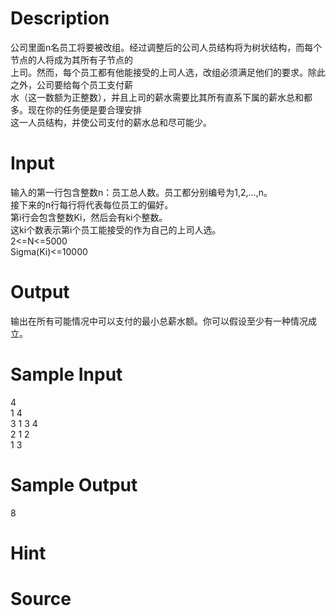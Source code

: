 
# Description

<div class="content"><div>公司里面n名员工将要被改组。经过调整后的公司人员结构将为树状结构，而每个节点的人将成为其所有子节点的</div>
<div>上司。然而，每个员工都有他能接受的上司人选，改组必须满足他们的要求。除此之外，公司要给每个员工支付薪</div>
<div>水（这一数额为正整数），并且上司的薪水需要比其所有直系下属的薪水总和都多。现在你的任务便是要合理安排</div>
<div>这一人员结构，并使公司支付的薪水总和尽可能少。</div>
<p></p></div>

# Input

<div class="content"><div>输入的第一行包含整数n：员工总人数。员工都分别编号为1,2,…,n。</div>
<div>接下来的n行每行将代表每位员工的偏好。</div>
<div>第i行会包含整数Ki，然后会有ki个整数。</div>
<div>这ki个数表示第i个员工能接受的作为自己的上司人选。</div>
<div>2&lt;=N&lt;=5000</div>
<div>Sigma(Ki)&lt;=10000</div>
<p></p></div>

# Output

<div class="content"><div>输出在所有可能情况中可以支付的最小总薪水额。你可以假设至少有一种情况成立。</div>
<p></p></div>

# Sample Input

<div class="content"><span class="sampledata">4<br/>
1 4<br/>
3 1 3 4<br/>
2 1 2<br/>
1 3</span></div>

# Sample Output

<div class="content"><span class="sampledata">8</span></div>

# Hint

<div class="content"><p></p></div>

# Source

<div class="content"><p><a href="problemset.php?search="></a></p></div>

